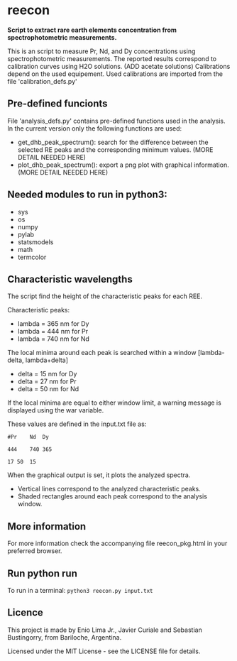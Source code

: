 # reecon
**Script to extract rare earth elements concentration from spectrophotometric measurements.**

This is an script to measure Pr, Nd, and Dy concentrations using spectrophotometric measurements.
The reported results correspond to calibration curves using H2O solutions. (ADD acetate solutions)
Calibrations depend on the used equipement. Used calibrations are imported from the file 'calibration_defs.py'

## Pre-defined funcionts
File 'analysis_defs.py' contains pre-defined functions used in the analysis. In the current version only the following functions are used:
- get_dhb_peak_spectrum(): search for the difference between the selected RE peaks and the corresponding minimum values. (MORE DETAIL NEEDED HERE)
- plot_dhb_peak_spectrum(): export a png plot with graphical information. (MORE DETAIL NEEDED HERE)

## Needed modules to run in python3:
- sys
- os
- numpy
- pylab
- statsmodels
- math
- termcolor

## Characteristic wavelengths
The script find the height of the characteristic peaks for each REE.

Characteristic peaks:
- lambda = 365 nm for Dy
- lambda = 444 nm for Pr
- lambda = 740 nm for Nd

The local minima around each peak is searched within a window [lambda-delta, lambda+delta]
- delta = 15 nm for Dy
- delta = 27 nm for Pr
- delta = 50 nm for Nd

If the local minima are equal to either window limit, a warning message is displayed using the war variable.

These values are defined in the input.txt file as:

`#Pr	Nd	Dy`

`444	740	365`

`17	50	15`
    
When the graphical output is set, it plots the analyzed spectra.
- Vertical lines correspond to the analyzed characteristic peaks.
- Shaded rectangles around each peak correspond to the analysis window.

## More information
For more information check the accompanying file reecon_pkg.html in your preferred browser.

## Run python run
To run in a terminal:
`python3 reecon.py input.txt`

## Licence
This project is made by Enio Lima Jr., Javier Curiale and Sebastian Bustingorry, from Bariloche, Argentina.

Licensed under the MIT License - see the LICENSE file for details.
